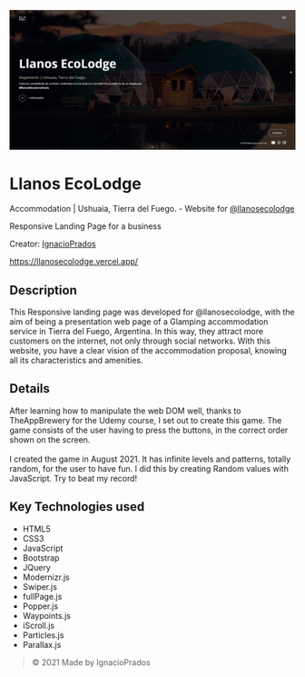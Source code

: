 ![banner](https://raw.githubusercontent.com/IgnacioPrados/llanosecolodge/main/img/preview.JPG)
# Llanos EcoLodge

Accommodation | Ushuaia, Tierra del Fuego. - Website for [@llanosecolodge](https://www.instagram.com/llanosecolodge/)

Responsive Landing Page for a business

Creator: [IgnacioPrados](https://github.com/IgnacioPrados)

https://llanosecolodge.vercel.app/

## Description
This Responsive landing page was developed for @llanosecolodge, with the aim of being a presentation web page of a Glamping accommodation service in Tierra del Fuego, Argentina. In this way, they attract more customers on the internet, not only through social networks. With this website, you have a clear vision of the accommodation proposal, knowing all its characteristics and amenities.

## Details
After learning how to manipulate the web DOM well, thanks to TheAppBrewery for the Udemy course, I set out to create this game. The game consists of the user having to press the buttons, in the correct order shown on the screen.
<br><br>
I created the game in August 2021. It has infinite levels and patterns, totally random, for the user to have fun. I did this by creating Random values with JavaScript. Try to beat my record!

## Key Technologies used
- HTML5
- CSS3
- JavaScript
- Bootstrap
- JQuery
- Modernizr.js
- Swiper.js
- fullPage.js
- Popper.js
- Waypoints.js
- iScroll.js
- Particles.js
- Parallax.js

> © 2021 Made by IgnacioPrados
